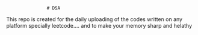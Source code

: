                    # DSA
This repo is created for the daily uploading of the codes written on any platform specially leetcode....  and to make your memory sharp and helathy                      
